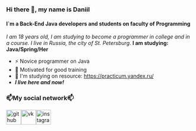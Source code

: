 ### Hi there 👋, my name is Daniil
#### I`m a Back-End Java developers and students on faculty of Programming
*I am 18 years old, I am studying to become a programmer in college and in a course. I live in Russia, the city of St. Petersburg*.
**I am studying: Java/Spring/Her**


- ⚡ Novice programmer on Java
-  🔭 Motivated for good training
-  💬 I'm studying on resource: https://practicum.yandex.ru/
- ***I live here and now!***
### 📫My social network📫
[<img src='https://cdn.jsdelivr.net/npm/simple-icons@3.0.1/icons/github.svg' alt='github' height='40'>](https://github.com/Willixz13)[<img src='https://cdn.jsdelivr.net/npm/simple-icons@3.0.1/icons/vk.svg' alt='vk' height='40'>](https://vk.com/daniilshk)[<img src='https://cdn.jsdelivr.net/npm/simple-icons@3.0.1/icons/instagram.svg' alt='instagram' height='40'>](https://www.instagram.com/https://www.instagram.com/danials_shk//)




